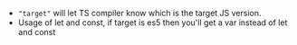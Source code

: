 - `"target"` will let TS compiler know which is the target JS version.
- Usage of let and const, if target is es5 then you'll get a var instead of let and const


